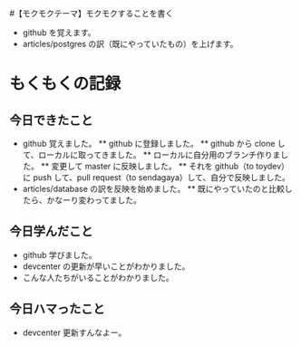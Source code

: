 #【モクモクテーマ】モクモクすることを書く
* github を覚えます。
* articles/postgres の訳（既にやっていたもの）を上げます。

# もくもくの記録
## 今日できたこと
* github 覚えました。
** github に登録しました。
** github から clone して、ローカルに取ってきました。
** ローカルに自分用のブランチ作りました。
** 変更して master に反映しました。
** それを github（to toydev）に push して、pull request（to sendagaya）して、自分で反映しました。
* articles/database の訳を反映を始めました。
** 既にやっていたのと比較したら、かなーり変わってました。

## 今日学んだこと
* github 学びました。
* devcenter の更新が早いことがわかりました。
* こんな人たちがいることがわかりました。

## 今日ハマったこと
* devcenter 更新すんなよー。
